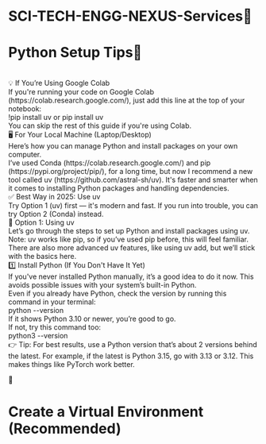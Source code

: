 # SCI-TECH-ENGG-NEXUS-Services🔬
# Python Setup Tips🐍
<br>
💡 If You’re Using Google Colab
<br>
If you're running your code on Google Colab (https://colab.research.google.com/), just add this line at the top of your notebook:
<br>
!pip install uv or pip install uv
<br>
You can skip the rest of this guide if you're using Colab.
<br>
🖥️ For Your Local Machine (Laptop/Desktop)
<br>
Here’s how you can manage Python and install packages on your own computer.
<br>
I’ve used Conda (https://colab.research.google.com/) and pip (https://pypi.org/project/pip/), for a long time, but now I recommend a new tool called uv (https://github.com/astral-sh/uv). It's faster and smarter when it comes to installing Python packages and handling dependencies.
<br>
✅ Best Way in 2025: Use uv
<br>
Try Option 1 (uv) first — it's modern and fast. If you run into trouble, you can try Option 2 (Conda) instead.
<br>
🧰 Option 1: Using uv
<br>
Let’s go through the steps to set up Python and install packages using uv.
<br>
Note: uv works like pip, so if you’ve used pip before, this will feel familiar.
<br>
There are also more advanced uv features, like using uv add, but we’ll stick with the basics here.
<br>
1️⃣ Install Python (If You Don't Have It Yet)
<br>
If you've never installed Python manually, it’s a good idea to do it now. This avoids possible issues with your system’s built-in Python.
<br>
Even if you already have Python, check the version by running this command in your terminal:
<br>
python --version
<br>
If it shows Python 3.10 or newer, you’re good to go.
<br>
If not, try this command too:
<br>
python3 --version
<br>
👉 Tip: For best results, use a Python version that’s about 2 versions behind the latest.
For example, if the latest is Python 3.15, go with 3.13 or 3.12. This makes things like PyTorch work better.
<br>

🐍 
# Create a Virtual Environment (Recommended)


